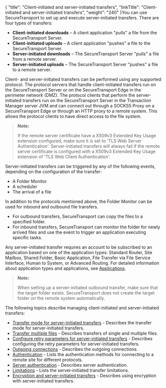 {
    "title": "Client-initiated and server-initiated transfers",
    "linkTitle": "Client-initiated and server-initiated transfers",
    "weight": "240"
}You can use <span class="mc-variable axway_variables.Component_Short_Name variable">SecureTransport</span> to set up and execute server-initiated transfers. There are four types of transfers:

-   **Client-initiated downloads** – A client application "pulls" a file from the <span class="mc-variable axway_variables.Component_Short_Name variable">SecureTransport</span> Server.
-   **Client-initiated uploads** – A client application "pushes" a file to the <span class="mc-variable axway_variables.Component_Short_Name variable">SecureTransport</span> Server.
-   **Server-initiated downloads** – The <span class="mc-variable axway_variables.Component_Short_Name variable">SecureTransport</span> Server "pulls" a file from a remote server.
-   **Server-initiated uploads** – The <span class="mc-variable axway_variables.Component_Short_Name variable">SecureTransport</span> Server "pushes" a file to a remote server.

Client- and server-initiated transfers can be performed using any supported protocol. The protocol servers that handle client-initiated transfers run on the <span class="mc-variable axway_variables.Component_Short_Name variable">SecureTransport</span> Server or on the <span class="mc-variable axway_variables.Component_Short_Name variable">SecureTransport</span> Edge in the perimeter network (DMZ). The protocol clients that perform the server-initiated transfers run on the <span class="mc-variable axway_variables.Component_Short_Name variable">SecureTransport</span> Server in the Transaction Manager server JVM and can connect out through a SOCKS5 Proxy on a <span class="mc-variable axway_variables.Component_Short_Name variable">SecureTransport</span> Edge or through an HTTP proxy to a remote system. This allows the protocol clients to have direct access to the file system.

> **Note:**
>
> If the remote server certificate have a X509v3 Extended Key Usage extension configured, make sure it is set to 'TLS Web Server Authentication'. Server-initiated transfers will always fail if the remote server certificate is configured with a X509v3 Extended Key Usage extension of 'TLS Web Client Authentication'.

Server-initiated transfers can be triggered by any of the following events, depending on the configuration of the transfer:

-   A Folder Monitor
-   A scheduler
-   The arrival of a file

In addition to the protocols mentioned above, the Folder Monitor can be used for inbound and outbound file transfers.

-   For outbound transfers, <span class="mc-variable axway_variables.Component_Short_Name variable">SecureTransport</span> can copy the files to a specified folder.
-   For inbound transfers, <span class="mc-variable axway_variables.Component_Short_Name variable">SecureTransport</span> can monitor the folder for newly arrived files and use the event to trigger an application executing specific tasks.

Any server-initiated transfer requires an account to be subscribed to an application based on one of the application types: Standard Router, Site Mailbox, Shared Folder, Basic Application, File Transfer via File Service Interface, Human to System, or <span class="mc-variable my_project_variables.Advanced_Routing variable">Advanced Routing</span>. For detailed information about application types and applications, see <a href="../../applications" class="MCXref xref">Applications</a>.

> **Note:**
>
> When setting up a server-initiated outbound transfer, make sure that the target folder exists. SecureTransport does not create the target folder on the remote system automatically.

The following topics describe managing client-initiated and server-initiated transfers:

-   <a href="c_st_transfer_mode_for_server-initiated_transfers" class="MCXref xref">Transfer mode for server-initiated transfers</a> - Describes the transfer mode for server-initiated transfers.
-   <a href="c_st_transfer_multiple_files" class="MCXref xref">Transfer multiple files</a> - Describes transfers of single and multiple files.
-   <a href="c_st_configure_retry_parameters_for_server-initiated_transfers" class="MCXref xref">Configure retry parameters for server-initiated transfers</a> - Describes configuring the retry parameters for server-initiated transfers.
-   <a href="c_st_outgoing_connections" class="MCXref xref">Outgoing connections</a> - Describes the outgoing connections.
-   <a href="r_st_authentication" class="MCXref xref">Authentication</a> - Lists the authentication methods for connecting to a remote site for different protocols.
-   <a href="c_st_server_authentication" class="MCXref xref">Server authentication</a> - Describes server authentication.
-   <a href="c_st_limitations" class="MCXref xref">Limitations</a> - Lists the server‑initiated transfer limitations.
-   <a href="c_st_encryption_server-initiated_transfers" class="MCXref xref">Encryption and server-initiated transfers</a> - Describes using encryption with server-initiated transfers.
